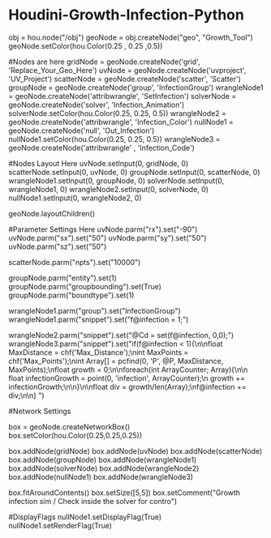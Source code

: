 # Houdini-Growth-Infection-Python





obj = hou.node("/obj")
geoNode = obj.createNode("geo", "Growth_Tool")
geoNode.setColor(hou.Color(0.25 , 0.25 ,0.5))


#Nodes are here
gridNode = geoNode.createNode('grid', 'Replace_Your_Geo_Here')
uvNode = geoNode.createNode('uvproject', 'UV_Project')
scatterNode = geoNode.createNode('scatter', 'Scatter')
groupNode = geoNode.createNode('group', 'InfectionGroup')
wrangleNode1 = geoNode.createNode('attribwrangle', 'SetInfection')
solverNode = geoNode.createNode('solver', 'Infection_Animation')
solverNode.setColor(hou.Color(0.25, 0.25, 0.5))
wrangleNode2 = geoNode.createNode('attribwrangle', 'Infection_Color')
nullNode1 = geoNode.createNode('null', 'Out_Infection')
nullNode1.setColor(hou.Color(0.25, 0.25, 0.5))
wrangleNode3 = geoNode.createNode('attribwrangle' , 'Infection_Code')


#Nodes Layout Here
uvNode.setInput(0, gridNode, 0)
scatterNode.setInput(0, uvNode, 0)
groupNode.setInput(0, scatterNode, 0)
wrangleNode1.setInput(0, groupNode, 0)
solverNode.setInput(0, wrangleNode1, 0)
wrangleNode2.setInput(0, solverNode, 0)
nullNode1.setInput(0, wrangleNode2, 0)


geoNode.layoutChildren()


#Parameter Settings Here
uvNode.parm("rx").set("-90")
uvNode.parm("sx").set("50")
uvNode.parm("sy").set("50")
uvNode.parm("sz").set("50")

scatterNode.parm("npts").set("10000")

groupNode.parm("entity").set(1)
groupNode.parm("groupbounding").set(True)
groupNode.parm("boundtype").set(1)

wrangleNode1.parm("group").set("InfectionGroup")
wrangleNode1.parm("snippet").set("f@infection = 1;")

wrangleNode2.parm("snippet").set("@Cd = set(f@infection, 0,0);")
wrangleNode3.parm("snippet").set("if(f@infection < 1){\n\nfloat MaxDistance = chf('Max_Distance');\nint MaxPoints = chf('Max_Points');\nint Array[] = pcfind(0, 'P', @P, MaxDistance, MaxPoints);\nfloat growth = 0;\n\nforeach(int ArrayCounter; Array){\n\n     float infectionGrowth = point(0, 'infection', ArrayCounter);\n     growth += infectionGrowth;\n\n}\n\nfloat div = growth/len(Array);\nf@infection += div;\n\n}      ")


#Network Settings

box = geoNode.createNetworkBox()
box.setColor(hou.Color(0.25,0.25,0.25))



box.addNode(gridNode)
box.addNode(uvNode)
box.addNode(scatterNode)
box.addNode(groupNode)
box.addNode(wrangleNode1)
box.addNode(solverNode)
box.addNode(wrangleNode2)
box.addNode(nullNode1)
box.addNode(wrangleNode3)



box.fitAroundContents()
box.setSize([5,5])
box.setComment("Growth infection sim / Check inside the solver for contro")



#DisplayFlags
nullNode1.setDisplayFlag(True)
nullNode1.setRenderFlag(True)




